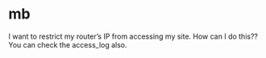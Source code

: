 # mb
I want to restrict my router’s IP from accessing my site. How can I do this?? You can check the access_log also.
